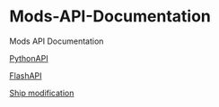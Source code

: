 # Mods-API-Documentation
Mods API Documentation

[PythonAPI](docs/PythonAPI/PythonAPI.md)

[FlashAPI](docs/FlashAPI/FlashAPI.md)

[Ship modification](docs/ShipModification/ShiModification.md)

